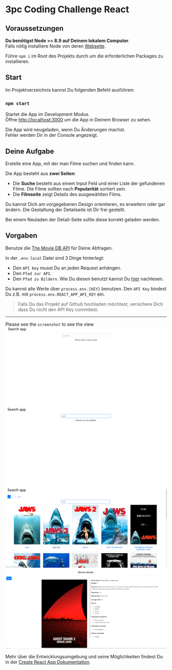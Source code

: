 # 3pc Coding Challenge React

## Voraussetzungen

**Du benötigst Node >= 8.9 auf Deinem lokalem Computer**.<br>
Falls nötig installiere Node von deren [Webseite](https://nodejs.org/en/).

Führe `npm i` im Root des Projekts durch um die erforderlichen Packages zu installieren.

## Start

Im Projektverzeichnis kannst Du folgenden Befehl ausführen:

### `npm start`

Startet die App im Development Modus.<br />
Öffne [http://localhost:3000](http://localhost:3000) um die App in Deinem Browser zu sehen.

Die App wird neugeladen, wenn Du Änderungen machst.<br />
Fehler werden Dir in der Console angezeigt.

## Deine Aufgabe

Erstelle eine App, mit der man Filme suchen und finden kann.

Die App besteht aus **zwei Seiten**:

- Die **Suche** besteht aus einem Input Feld und einer Liste der gefundenen Filme. Die Filme sollten nach **Popularität** sortiert sein.
- Die **Filmseite** zeigt Details des ausgewählten Films.

Du kannst Dich am vorgegebenen Design orientieren, es erweitern oder gar ändern.
Die Gestaltung der Detailseite ist Dir frei gestellt.

Bei einem Neuladen der Detail-Seite sollte diese korrekt geladen werden.

## Vorgaben

Benutze die [The Movie DB API](https://developers.themoviedb.org/3) für Deine Abfragen.

In der `.env.local` Datei sind 3 Dinge hinterlegt:

- Den `API Key` musst Du an jeden Request anhängen.
- Den `Pfad zur API`.
- Den `Pfad zu Bildern`. Wie Du diesen benutzt kannst Du [hier](https://developers.themoviedb.org/3/getting-started/images) nachlesen.

Du kannst alle Werte über `process.env.{KEY}` benutzen. Den `API Key` bindest Du z.B. mit `process.env.REACT_APP_API_KEY` ein.

> Falls Du das Projekt auf Github hochladen möchtest, versichere Dich dass Du nicht den API Key commitest.

---
Please see the `screenshot` to see the view
![screenshot](screenshots/Home.PNG)
![screenshot](screenshots/NotAvailable.PNG)
![screenshot](screenshots/MainPage.PNG)
![screenshot](screenshots/Details.PNG)

Mehr über die Entwicklungsumgebung und seine Möglichkeiten findest Du in der [Create React App Dokumentation](https://create-react-app.dev/).
